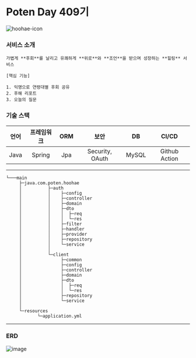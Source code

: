 # Poten Day 409기
![hoohae-icon](https://github.com/user-attachments/assets/7b8ea61a-65b8-4434-8724-7324c407f5f2)

### 서비스 소개
```
가볍게 **후회**를 날리고 유쾌하게 **위로**와 **조언**을 받으며 성장하는 **힐링** 서비스

[핵심 기능]

1. 익명으로 연령대별 후회 공유
2. 후해 리포트
3. 오늘의 질문
```



### 기술 스택
|언어 | 프레임워크|ORM|보안|DB|CI/CD|
|:---:|:---:|:---:|:---:|:---:|:---:|
|Java|Spring|Jpa|Security, OAuth|MySQL|Github Action|
---


```
└───main
     ├─java.com.poten.hoohae
     │          ├─auth
     │          │    ├─config
     │          │    ├─controller
     │          │    ├─domain
     │          │    ├─dto
     │          │    │  ├─req
     │          │    │  └─res
     │          │    ├─filter
     │          │    ├─handler
     │          │    ├─provider
     │          │    ├─repository
     │          │    └─service
     │          │
     │          └─client
     │               ├─common
     │               ├─config
     │               ├─controller
     │               ├─domain
     │               ├─dto
     │               │  ├─req
     │               │  └─res
     │               ├─repository
     │               └─service  
     │ 
     └─resources
            └─application.yml

```

---
### ERD
![image](https://github.com/user-attachments/assets/d49925e9-8f25-4cbc-bddf-f0f0147a5ff1)
